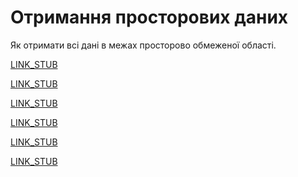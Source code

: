 Отримання просторових даних
===========================

Як отримати всі дані в межах просторово обмеженої області.

[LINK_STUB](bbox.md)

[LINK_STUB](osm_types.md)

[LINK_STUB](map_apis.md)

[LINK_STUB](polygon.md)

[LINK_STUB](area.md)

[LINK_STUB](other_sources.md)
